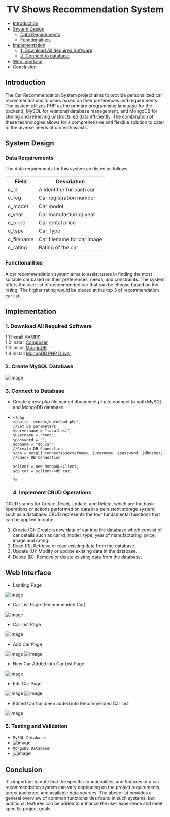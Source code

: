 <h1 align='center'>TV Shows Recommendation System</h1>


- [Introduction](#introduction)
- [System Design](#system-design)
  - [Data Requirements](#data-requirements)
  - [Functionalities](#functionalities)
- [Implementation](#implementation)
  - [1. Download All Required Software](#1-download-all-required-software)
  - [2. Connect to database](#2-connect-to-database)
- [Web Interface](#web-interface)
- [Conclusion](#conclusion)


## Introduction
The Car Recommendation System project aims to provide personalized car recommendations to users based on their preferences and requirements. The system utilizes PHP as the primary programming language for the backend, MySQL for relational database management, and MongoDB for storing and retrieving unstructured data efficiently. The combination of these technologies allows for a comprehensive and flexible solution to cater to the diverse needs of car enthusiasts.


## System Design

### Data Requirements
 The data requirements for this system are listed as follows:
  <table>
  <tr>
    <th>Field</th>
    <th>Description</th>
  </tr>
  <tr>
    <td>c_id</td>
    <td>A identifier for each car</td>
  </tr>
  <tr>
    <td>c_reg</td>
    <td>Car registration number</td>
  </tr>
  <tr>
    <td>c_model</td>
    <td>Car model</td>
  </tr>
  <tr>
    <td>c_year</td>
    <td>Car manufacturing year</td>
  </tr>
  <tr>
    <td>c_price</td>
    <td>Car rental price</td>
  </tr>
  <tr>
    <td>c_type</td>
    <td>Car Type</td>
  </tr>
  <tr>
    <td>c_filename</td>
    <td>Car filename for car image</td>
  </tr>
  <tr>
    <td>c_rating</td>
    <td>Rating of the car</td>
  </tr>
</table>

### Functionalities
A car recommendation system aims to assist users in finding the most suitable car based on their preferences, needs, and constraints. The system offers the user list of recommended car that can be choose based on the rating. The higher rating would be placed at the top 3 of recommendation car list.



## Implementation

### 1. Download All Required Software

1.1 Install [XAMPP](https://www.apachefriends.org/download.html) <br>
1.2 Install [Composer](https://getcomposer.org/download/) <br>
1.3 Install [MongoDB](https://www.mongodb.com/try/download/community) <br>
1.4 Install [MongoDB PHP Driver](https://pecl.php.net/package/mongodb) <br>

### 2. Create MySQL Database
![image](https://github.com/drshahizan/special-topic-data-engineering/assets/92329710/a42d2f68-760b-4a17-aa6b-fc5b81276c70)

### 3. Connect to Database
- Create a new php file named dbconnect.php to connect to both MySQL and MongoDB database.
- ```
  <?php 
  require 'vendor/autoload.php';
  //Set Db parameters
  $servername = "localhost";
  $username = "root";
  $password = "";
  $dbname = "db_car";
  //Create DB Connection
  $con = mysqli_connect($servername, $username, $password, $dbname);
  //Check DB Connection
  
  $client = new MongoDB\Client;
  $db_car = $client->db_car;
  
  ?>
  ```

  ### 4. Implement CRUD Operations
CRUD stands for Create, Read, Update, and Delete, which are the basic operations or actions performed on data in a persistent storage system, such as a database. CRUD represents the four fundamental functions that can be applied to data:
1. Create (C): Create a new data of car into the database which consist of car details such as car id, model, type, year of manufacturing, price, image and rating.
2. Read (R): Retrieve or read existing data from the database.
3. Update (U): Modify or update existing data in the database.
4. Delete (D): Remove or delete existing data from the database.

## Web Interface
- Landing Page
  
![image](https://github.com/drshahizan/special-topic-data-engineering/assets/92329710/df27792a-9b34-4977-94b2-9b7dcbc69981)


- Car List Page (Recommended Car)
  
![image](https://github.com/drshahizan/special-topic-data-engineering/assets/92329710/576a53b0-319f-4112-9ad3-3f5d60122d3f)


- Car List Page
  
![image](https://github.com/drshahizan/special-topic-data-engineering/assets/92329710/b280c41d-4e72-4336-9c80-afbd3d07541a)

- Add Car Page
  
![image](https://github.com/drshahizan/special-topic-data-engineering/assets/92329710/6132d9d1-73fc-4096-a618-5df69fd0f14c)
![image](https://github.com/drshahizan/special-topic-data-engineering/assets/92329710/a472a0cb-5f9b-49cd-bee8-96fe553b9f1c)


- New Car Added into Car List Page
  
![image](https://github.com/drshahizan/special-topic-data-engineering/assets/92329710/2849240e-69f6-4efe-8571-1c911c7caa8a)

- Edit Car Page
  
![image](https://github.com/drshahizan/special-topic-data-engineering/assets/92329710/d1191bdd-4802-49de-a320-02b89c0bc419)
![image](https://github.com/drshahizan/special-topic-data-engineering/assets/92329710/a72f321b-c8df-420a-a48e-64912bfaf3e5)

- Edited Car has been added into Recommended Car List
  
![image](https://github.com/drshahizan/special-topic-data-engineering/assets/92329710/17699ec9-7da1-4f8f-aa94-5377959d9a46)

  ### 5. Testing and Validation
- `MySQL Database`:
- ![image](https://github.com/drshahizan/special-topic-data-engineering/assets/92329710/af5ffbb7-678a-4d5c-9aa1-2e55338aaa11)
- `MongoDB Database`:
- ![image](https://github.com/drshahizan/special-topic-data-engineering/assets/92329710/1cfe14d2-bdd6-4105-9439-80d3743ec021)



## Conclusion

It's important to note that the specific functionalities and features of a car recommendation system can vary depending on the project requirements, target audience, and available data sources. The above list provides a general overview of common functionalities found in such systems, but additional features can be added to enhance the user experience and meet specific project goals




